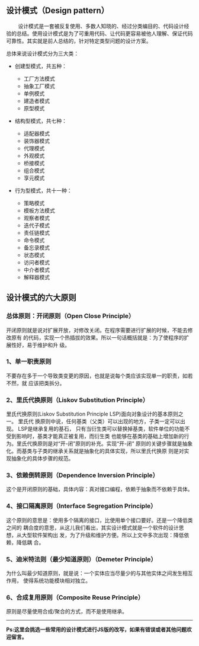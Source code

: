 ## 设计模式（Design pattern） ##
<p style="text-indent:32px;">设计模式是一套被反复使用、多数人知晓的、经过分类编目的、代码设计经验的总结。使用设计模式是为了可重用代码、让代码更容易被他人理解、保证代码可靠性。其实就是前人总结的，针对特定类型问题的设计方案。</p>

总体来说设计模式分为三大类：

- 创建型模式，共五种：
	- 工厂方法模式
	- 抽象工厂模式
	- 单例模式
	- 建造者模式
	- 原型模式


- 结构型模式，共七种：
	- 适配器模式
	- 装饰器模式
	- 代理模式
	- 外观模式
	- 桥接模式
	- 组合模式
	- 享元模式


- 行为型模式，共十一种：
	- 策略模式
	- 模板方法模式
	- 观察者模式
	- 迭代子模式
	- 责任链模式
	- 命令模式
	- 备忘录模式
	- 状态模式
	- 访问者模式
	- 中介者模式
	- 解释器模式


## 设计模式的六大原则 ##

### 总体原则：开闭原则（Open Close Principle） ###

开闭原则就是说对扩展开放，对修改关闭。在程序需要进行扩展的时候，不能去修改原有
的代码，实现一个热插拔的效果。所以一句话概括就是：为了使程序的扩展性好，易于维护和升
级。

### 1、单一职责原则 ###

不要存在多于一个导致类变更的原因，也就是说每个类应该实现单一的职责，如若不然，就
应该把类拆分。

### 2、里氏代换原则（Liskov Substitution Principle） ###

里氏代换原则(Liskov Substitution Principle LSP)面向对象设计的基本原则之一。 里氏代
换原则中说，任何基类（父类）可以出现的地方，子类一定可以出现。 LSP是继承复用的基石，
只有当衍生类可以替换掉基类，软件单位的功能不受到影响时，基类才能真正被复用，而衍生类
也能够在基类的基础上增加新的行为。里氏代换原则是对“开-闭”原则的补充。实现“开-闭”
原则的关键步骤就是抽象化。而基类与子类的继承关系就是抽象化的具体实现，所以里氏代换原
则是对实现抽象化的具体步骤的规范。

### 3、依赖倒转原则（Dependence Inversion Principle） ###

这个是开闭原则的基础，具体内容：真对接口编程，依赖于抽象而不依赖于具体。

### 4、接口隔离原则（Interface Segregation Principle） ###

这个原则的意思是：使用多个隔离的接口，比使用单个接口要好。还是一个降低类之间的
耦合度的意思，从这儿我们看出，其实设计模式就是一个软件的设计思想，从大型软件架构出
发，为了升级和维护方便。所以上文中多次出现：降低依赖，降低耦
合。

### 5、迪米特法则（最少知道原则）（Demeter Principle） ###
为什么叫最少知道原则，就是说：一个实体应当尽量少的与其他实体之间发生相互作用，
使得系统功能模块相对独立。

### 6、合成复用原则（Composite Reuse Principle） ###

原则是尽量使用合成/聚合的方式，而不是使用继承。


---
**Ps:这里会挑选一些常用的设计模式进行JS版的改写，如果有错误或者其他问题欢迎留言。**